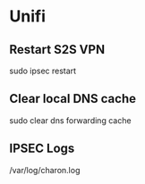 # Unifi

## Restart S2S VPN
sudo ipsec restart

## Clear local DNS cache
sudo clear dns forwarding cache

## IPSEC Logs
/var/log/charon.log